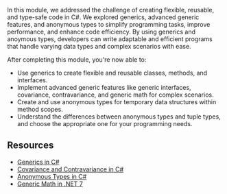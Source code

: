 In this module, we addressed the challenge of creating flexible, reusable, and type-safe code in C#. We explored generics, advanced generic features, and anonymous types to simplify programming tasks, improve performance, and enhance code efficiency. By using generics and anoymous types, developers can write adaptable and efficient programs that handle varying data types and complex scenarios with ease.

After completing this module, you're now able to:  

- Use generics to create flexible and reusable classes, methods, and interfaces.  
- Implement advanced generic features like generic interfaces, covariance, contravariance, and generic math for complex scenarios.  
- Create and use anonymous types for temporary data structures within method scopes.  
- Understand the differences between anonymous types and tuple types, and choose the appropriate one for your programming needs.  

## Resources

- [Generics in C#](/dotnet/csharp/programming-guide/generics/)  
- [Covariance and Contravariance in C#](/dotnet/csharp/programming-guide/concepts/covariance-contravariance/)  
- [Anonymous Types in C#](/en-us/dotnet/csharp/programming-guide/classes-and-structs/anonymous-types)  
- [Generic Math in .NET 7](/dotnet/generic-math-in-csharp-and-vb/)
